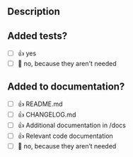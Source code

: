 <!--
🚨 IMPORTANT: Please format your **PR title** in the following format:
    - `feat: JIRA_TICKET_ID DESCRIPTIVE_SUMMARY_OF_CHANGES` -> minor version bump (v1.2.3 -> v1.3.0)
    - `fix: JIRA_TICKET_ID DESCRIPTIVE_SUMMARY_OF_CHANGES` -> patch version bump (v1.2.3 -> v1.2.4)
    - `feat!: JIRA_TICKET_ID DESCRIPTIVE_SUMMARY_OF_CHANGES` -> major version bump (v1.2.3 -> v2.0.0)

    - Example: `feat: RR-2582 Remove All Bugs From Service`

This ensures that the release-please action can create a new version tag and changelog entries for you.

---

Please ensure you've done the following:  
  - 👷‍♀️ Create small PRs. In most cases, this will be possible. If your PR is large, try to split it in order to make it more readable.
  - ✅ Provide tests for your changes.
  - 📝 Use descriptive commit messages.
  - 📗 Update any related documentation and include any relevant screenshots.
  - 👨‍💻👩‍💻 Please make sure your code is clean and readable by adding code documentation, using meaningful variables, and follows our coding standards (https://docs.google.com/document/d/1PGWRq_aFHxcxoz9n-38HmGMKeJwjHAnSApO2dQhlwCs/edit#heading=h.25vo55dea18c)

⚠️ Note: Pull Requests are a feedback seeking mechanism, not to remove errors. You do not need approvals for merging!
-->

## Description

<!--
Please include a summary of the code changes. Please also link your JIRA ticket if it exists. Further, please include post-deployment tasks that need to be performed in order to deploy your changes e.g. triggering a airflow DAG, update OpenAPI schema, ….
-->

## Added tests?

- [ ] 👍 yes
- [ ] 🙅 no, because they aren't needed

## Added to documentation?

- [ ] 👍 README.md
- [ ] 👍 CHANGELOG.md
- [ ] 👍 Additional documentation in /docs
- [ ] 👍 Relevant code documentation
- [ ] 🙅 no, because they aren’t needed
